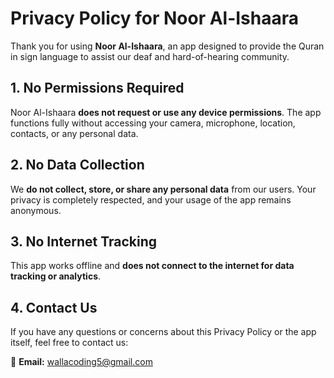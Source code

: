 # Privacy Policy for Noor Al-Ishaara


Thank you for using **Noor Al-Ishaara**, an app designed to provide the Quran in sign language to assist our deaf and hard-of-hearing community.

## 1. No Permissions Required

Noor Al-Ishaara **does not request or use any device permissions**. The app functions fully without accessing your camera, microphone, location, contacts, or any personal data.

## 2. No Data Collection

We **do not collect, store, or share any personal data** from our users. Your privacy is completely respected, and your usage of the app remains anonymous.

## 3. No Internet Tracking

This app works offline and **does not connect to the internet for data tracking or analytics**.

## 4. Contact Us

If you have any questions or concerns about this Privacy Policy or the app itself, feel free to contact us:

📧 **Email:** [wallacoding5@gmail.com](mailto:wallacodin4@gmail.com)
